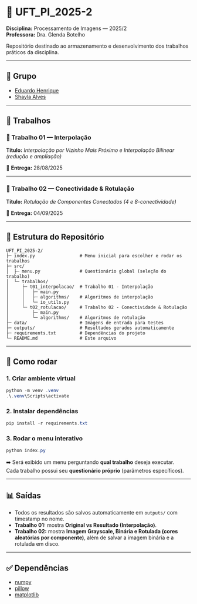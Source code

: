 # 📌 UFT_PI_2025-2  
**Disciplina:** Processamento de Imagens — 2025/2  
**Professora:** Dra. Glenda Botelho  

Repositório destinado ao armazenamento e desenvolvimento dos trabalhos práticos da disciplina.  

---

## 👥 Grupo
- [Eduardo Henrique](https://github.com/HelloKiw1)  
- [Shayla Alves](https://github.com/shaylaalves)  

---

## 📝 Trabalhos  

### 🔹 Trabalho 01 — Interpolação
**Título:** *Interpolação por Vizinho Mais Próximo e Interpolação Bilinear (redução e ampliação)*  

📅 **Entrega:** 28/08/2025  

---

### 🔹 Trabalho 02 — Conectividade & Rotulação
**Título:** *Rotulação de Componentes Conectados (4 e 8-conectividade)*  

📅 **Entrega:** 04/09/2025  

---

## 📂 Estrutura do Repositório
```
UFT_PI_2025-2/
├─ index.py                 # Menu inicial para escolher e rodar os trabalhos
├─ src/
│  ├─ menu.py               # Questionário global (seleção do trabalho)
│  └─ trabalhos/
│     ├─ t01_interpolacao/  # Trabalho 01 - Interpolação
│     │   ├─ main.py
│     │   ├─ algorithms/    # Algoritmos de interpolação
│     │   └─ io_utils.py
│     └─ t02_rotulacao/     # Trabalho 02 - Conectividade & Rotulação
│         ├─ main.py
│         └─ algorithms/    # Algoritmos de rotulação
├─ data/                    # Imagens de entrada para testes
├─ outputs/                 # Resultados gerados automaticamente
├─ requirements.txt         # Dependências do projeto
└─ README.md                # Este arquivo
```

---

## 🚀 Como rodar

### 1. Criar ambiente virtual
```powershell
python -m venv .venv
.\.venv\Scripts\activate
```

### 2. Instalar dependências
```powershell
pip install -r requirements.txt
```

### 3. Rodar o menu interativo
```powershell
python index.py
```
➡️ Será exibido um menu perguntando **qual trabalho** deseja executar.  
Cada trabalho possui seu **questionário próprio** (parâmetros específicos).  

---

## 📊 Saídas

- Todos os resultados são salvos automaticamente em `outputs/` com timestamp no nome.  
- **Trabalho 01:** mostra **Original vs Resultado (Interpolação)**.  
- **Trabalho 02:** mostra **Imagem Grayscale, Binária e Rotulada (cores aleatórias por componente)**, além de salvar a imagem binária e a rotulada em disco.  

---

## ✅ Dependências
- [numpy](https://numpy.org/)  
- [pillow](https://pillow.readthedocs.io/en/stable/)  
- [matplotlib](https://matplotlib.org/)  
